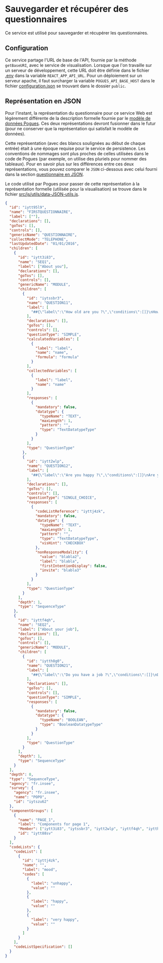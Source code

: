 # Sauvegarder et récupérer des questionnaires

Ce service est utilisé pour sauvegarder et récupérer les questionnaires.

## Configuration

Ce service partage l'URL de base de l'API, fournie par la méthode `getBaseURI`, avec le service de visualisation. Lorsque que l'on travaille sur un serveur de développement, cette URL doit être définie dans le fichier [.env](https://github.com/InseeFr/Pogues/blob/main/.env) dans la variable `REACT_APP_API_URL`. Pour un déploiement sur un serveur apache, il faut surcharger la variable `POGUES_API_BASE_HOST` dans le fichier [configuration.json](https://github.com/InseeFr/Pogues/blob/main/public/configuration.json) se trouvant dans le dossier `public`.

## Représentation en JSON

Pour l'instant, la représentation du questionnaire pour ce service Web est légèrement différente de la description formelle fournie par le [modèle de données Pogues](./schema.md). Ces deux représentations devront fusionner dans le futur (pour ne conserver que la représentation qui satisfait le modèle de données).

Cette représentation (avec des blancs soulignées au début de chaque entrée) était à une époque requise pour le service de persistence. Les conventions de nommages sont plus proches de celles utilisées dans le code de Pogues (par exemple, on utilise des pluriels pour nommer des tableaux). Pour en savoir plus sur les différences entre ces deux représentations, vous pouvez comparer le `JSON` ci-dessous avec celui fourni dans la section [questionnaire en JSON](/remote-apis/questionnaire-json.md).

Le code utilisé par Pogues pour passer de cette représentation à la représentation formelle (utilisée pour la visualisation) se trouve dans le fichier [src/js/utils/data-JSON-utils.js](https://github.com/InseeFr/Pogues/blob/master/src/js/utils/data-JSON-utils.js).

```json
{
  "id": "iytt95l9",
  "name": "FIRSTQUESTIONNAIRE",
  "label": [""],
  "declarations": [],
  "goTos": [],
  "controls": [],
  "genericName": "QUESTIONNAIRE",
  "collectMode": "TELEPHONE",
  "lastUpdatedDate": "01/01/2016",
  "children": [
    {
      "id": "iytt3i83",
      "name": "SEQ1",
      "label": ["About you"],
      "declarations": [],
      "goTos": [],
      "controls": [],
      "genericName": "MODULE",
      "children": [
        {
          "id": "iytssbr3",
          "name": "QUESTION11",
          "label": [
            "##{\"label\":\"How old are you ?\",\"conditions\":[]}\nHow old are you ?"
          ],
          "declarations": [],
          "goTos": [],
          "controls": [],
          "questionType": "SIMPLE",
          "calculatedVariables": [
            {
              "label": "label",
              "name": "name",
              "formula": "formula"
            }
          ],
          "collectedVariables": [
            {
              "label": "label",
              "name": "name"
            }
          ],
          "responses": [
            {
              "mandatory": false,
              "datatype": {
                "typeName": "TEXT",
                "maxLength": 1,
                "pattern": "",
                "type": "TextDatatypeType"
              }
            }
          ],
          "type": "QuestionType"
        },
        {
          "id": "iytt2wlp",
          "name": "QUESTION12",
          "label": [
            "##{\"label\":\"Are you happy ?\",\"conditions\":[]}\nAre you happy ?"
          ],
          "declarations": [],
          "goTos": [],
          "controls": [],
          "questionType": "SINGLE_CHOICE",
          "responses": [
            {
              "codeListReference": "iyttj4zk",
              "mandatory": false,
              "datatype": {
                "typeName": "TEXT",
                "maxLength": 1,
                "pattern": "",
                "type": "TextDatatypeType",
                "visHint": "CHECKBOX"
              },
              "nonResponseModality": {
                "value": "blabla2",
                "label": "blabla",
                "firstIntentionDisplay": false,
                "invite": "blabla3"
              }
            }
          ],
          "type": "QuestionType"
        }
      ],
      "depth": 1,
      "type": "SequenceType"
    },
    {
      "id": "iyttf4qh",
      "name": "SEQ2",
      "label": ["About your job"],
      "declarations": [],
      "goTos": [],
      "controls": [],
      "genericName": "MODULE",
      "children": [
        {
          "id": "iytth8g0",
          "name": "QUESTION21",
          "label": [
            "##{\"label\":\"Do you have a job ?\",\"conditions\":[]}\nDo you have a job ?"
          ],
          "declarations": [],
          "goTos": [],
          "controls": [],
          "questionType": "SIMPLE",
          "responses": [
            {
              "mandatory": false,
              "datatype": {
                "typeName": "BOOLEAN",
                "type": "BooleanDatatypeType"
              }
            }
          ],
          "type": "QuestionType"
        }
      ],
      "depth": 1,
      "type": "SequenceType"
    }
  ],
  "depth": 0,
  "type": "SequenceType",
  "agency": "fr.insee",
  "survey": {
    "agency": "fr.insee",
    "name": "POPO",
    "id": "iytszu62"
  },
  "componentGroups": [
    {
      "name": "PAGE_1",
      "label": "Components for page 1",
      "Member": ["iytt3i83", "iytssbr3", "iytt2wlp", "iyttf4qh", "iytth8g0"],
      "id": "iytt88sv"
    }
  ],
  "codeLists": {
    "codeList": [
      {
        "id": "iyttj4zk",
        "name": "",
        "label": "mood",
        "codes": [
          {
            "label": "unhappy",
            "value": ""
          },
          {
            "label": "happy",
            "value": ""
          },
          {
            "label": "very happy",
            "value": ""
          }
        ]
      }
    ],
    "codeListSpecification": []
  }
}
```
